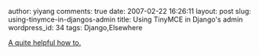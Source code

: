 author: yiyang
comments: true
date: 2007-02-22 16:26:11
layout: post
slug: using-tinymce-in-djangos-admin
title: Using TinyMCE in Django's admin
wordpress_id: 34
tags: Django,Elsewhere

[A quite helpful how to.](http://www.dehora.net/journal/2006/05/using_tinymce_in_djangos_admin.html)
